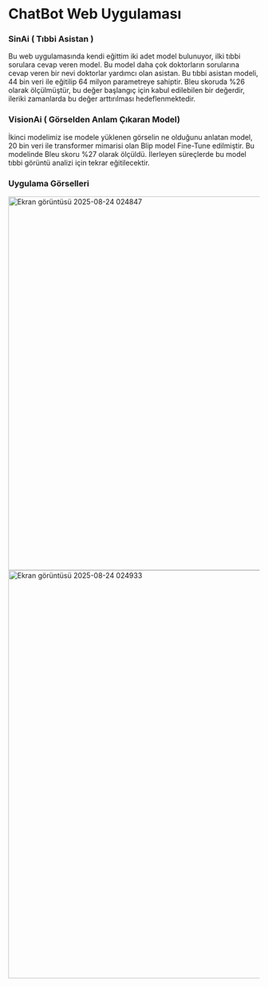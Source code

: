 # ChatBot Web Uygulaması

### SinAi ( Tıbbi Asistan )
Bu web uygulamasında kendi eğittim iki adet model bulunuyor, ilki tıbbi sorulara cevap veren model. Bu model daha çok doktorların sorularına cevap veren bir nevi doktorlar yardımcı olan asistan.
Bu tıbbi asistan modeli, 44 bin veri ile eğitilip 64 milyon parametreye sahiptir. Bleu skoruda %26 olarak ölçülmüştür, bu değer başlangıç için kabul edilebilen bir değerdir, ileriki zamanlarda bu değer arttırılması hedeflenmektedir.

### VisionAi ( Görselden Anlam Çıkaran Model)

İkinci modelimiz ise modele yüklenen görselin ne olduğunu anlatan model, 20 bin veri ile transformer mimarisi olan Blip model Fine-Tune edilmiştir. Bu modelinde Bleu skoru %27 olarak ölçüldü.
İlerleyen süreçlerde bu model tıbbi görüntü analizi için tekrar eğitilecektir.


### Uygulama Görselleri
<img width="1675" height="747" alt="Ekran görüntüsü 2025-08-24 024847" src="https://github.com/user-attachments/assets/ac707ed1-0e02-43d4-8084-ee8cb49f82b2" />

<img width="1695" height="816" alt="Ekran görüntüsü 2025-08-24 024933" src="https://github.com/user-attachments/assets/bd1cd2fa-98da-4cf1-a528-fab03713aca2" />
